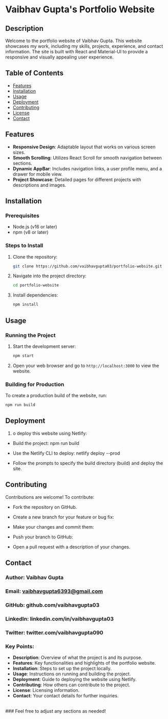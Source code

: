 # Vaibhav Gupta's Portfolio Website

## Description

Welcome to the portfolio website of Vaibhav Gupta. This website showcases my work, including my skills, projects, experience, and contact information. The site is built with React and Material-UI to provide a responsive and visually appealing user experience.

## Table of Contents

- [Features](#features)
- [Installation](#installation)
- [Usage](#usage)
- [Deployment](#deployment)
- [Contributing](#contributing)
- [License](#license)
- [Contact](#contact)

## Features

- **Responsive Design**: Adaptable layout that works on various screen sizes.
- **Smooth Scrolling**: Utilizes React Scroll for smooth navigation between sections.
- **Dynamic AppBar**: Includes navigation links, a user profile menu, and a drawer for mobile view.
- **Project Showcase**: Detailed pages for different projects with descriptions and images.

## Installation

### Prerequisites

- Node.js (v16 or later)
- npm (v8 or later)

### Steps to Install

1. Clone the repository:

    ```bash
    git clone https://github.com/vaibhavgupta03/portfolio-website.git
    ```

2. Navigate into the project directory:

    ```bash
    cd portfolio-website
    ```

3. Install dependencies:

    ```bash
    npm install
    ```

## Usage

### Running the Project

1. Start the development server:

    ```bash
    npm start
    ```

2. Open your web browser and go to `http://localhost:3000` to view the website.

### Building for Production

To create a production build of the website, run:

```bash
npm run build
```
## Deployment
1. o deploy this website using Netlify:

- Build the project:
npm run build
- Use the Netlify CLI to deploy:
netlify deploy --prod

- Follow the prompts to specify the build directory (build) and deploy the site.

## Contributing
Contributions are welcome! To contribute:

- Fork the repository on GitHub.

- Create a new branch for your feature or bug fix:

- Make your changes and commit them:

- Push your branch to GitHub:
 
- Open a pull request with a description of your changes.


## Contact
### Author: Vaibhav Gupta
### Email: vaibhavgupta6393@gmail.com
### GitHub: github.com/vaibhavgupta03
### LinkedIn: linkedin.com/in/vaibhavgupta03
### Twitter: twitter.com/vaibhavgupta090


### Key Points:
- **Description**: Overview of what the project is and its purpose.
- **Features**: Key functionalities and highlights of the portfolio website.
- **Installation**: Steps to set up the project locally.
- **Usage**: Instructions on running and building the project.
- **Deployment**: Guide to deploying the website using Netlify.
- **Contributing**: How others can contribute to the project.
- **License**: Licensing information.
- **Contact**: Your contact details for further inquiries.

<br/>
### Feel free to adjust any sections as needed!